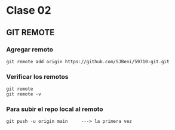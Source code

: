 # Clase 02

## GIT REMOTE

### Agregar remoto

    git remote add origin https://github.com/SJBeni/59710-git.git

### Verificar los remotos
    git remote
    git remote -v

### Para subir el repo local al remoto
    git push -u origin main     ---> la primera vez